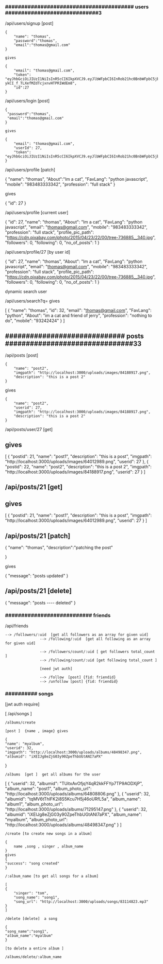
### ######################################## users #############################3
/api/users/signup   [post]

    {
        "name": "thomas",
        "password":"thomas",
        "email":"thomas@gmail.com"
    }

    gives

    {
        "email": "thomas@gmail.com",
        "token": "eyJhbGciOiJIUzI1NiIsInR5cCI6IkpXVCJ9.eyJlbWFpbCI6InRob21hc0BnbWFpbC5jb20iLCJpYXQiOjE2MjEwOTMwODcsImV4cCI6MTYyMTA5NjY4N30.7HqPg_Vr_Fw-ykCI_f_TLXefMZdTcjxnvHTPRIWdEm8",
        "id":27
    }

/api/users/login [post]

    {
     "password":"thomas",
     "email":"thomas@gmail.com"
    }

    gives

    {
        "email": "thomas@gmail.com",
        "userId": 27,
        "token": "eyJhbGciOiJIUzI1NiIsInR5cCI6IkpXVCJ9.eyJlbWFpbCI6InRob21hc0BnbWFpbC5jb20iLCJpZCI6MjcsImlhdCI6MTYyMTA5MzI0OSwiZXhwIjoxNjIxMDk2ODQ5fQ.DJooOVszMI296g9PvdSLNRVLtiiZnSzVdEOPGlbEto0"
    }
/api/users/profile  [patch]

{
     "name": "thomas",
     "About":"Im a cat",
     "FavLang": "python javascript",
    "mobile": "983483333342",
    "profession": "full stack"
}

gives

{
    "id": 27
}

/api/users/profile   [current user]

{
    "id": 27,
    "name": "thomas",
    "About": "Im a cat",
    "FavLang": "python javascript",
    "email": "thomas@gmail.com",
    "mobile": "983483333342",
    "profession": "full stack",
    "profile_pic_path": "https://cdn.pixabay.com/photo/2015/04/23/22/00/tree-736885__340.jpg",
    "followers": 0,
    "following": 0,
    "no_of_posts": 1
}

/api/users/profile/27  [by user id]

{
    "id": 27,
    "name": "thomas",
    "About": "Im a cat",
    "FavLang": "python javascript",
    "email": "thomas@gmail.com",
    "mobile": "983483333342",
    "profession": "full stack",
    "profile_pic_path": "https://cdn.pixabay.com/photo/2015/04/23/22/00/tree-736885__340.jpg",
    "followers": 0,
    "following": 0,
    "no_of_posts": 1
}

dynamic search user 

/api/users/search?q=
gives

[
    {
        "name": "thomas",
        "id": 32,
        "email": "thomas@gmail.com",
        "FavLang": "python",
        "About": "im a cat and friend of jerry",
        "profession": "nothing to do",
        "mobile": "93242424"
    }
]


## ############################# posts ###############################33

/api/posts  [post]

    {
        "name": "post2",
        "imgpath": "http://localhost:3000/uploads/images/84188917.png",
        "description": "this is a post 2"
    }

gives

    {
        "name": "post2",
        "userid": 27,
        "imgpath": "http://localhost:3000/uploads/images/84188917.png",
        "description": "this is a post 2"
    }

/api/posts/user/27 [get]

## gives

[
    {
        "postid": 21,
        "name": "post1",
        "description": "this is a post",
        "imgpath": "http://localhost:3000/uploads/images/64012989.png",
        "userid": 27
    },
    {
        "postid": 22,
        "name": "post2",
        "description": "this is a post 2",
        "imgpath": "http://localhost:3000/uploads/images/84188917.png",
        "userid": 27
    }
]

## /api/posts/21 [get]

##  gives
[
    {
        "postid": 21,
        "name": "post1",
        "description": "this is a post",
        "imgpath": "http://localhost:3000/uploads/images/64012989.png",
        "userid": 27
    }
]


## /api/posts/21  [patch]

{
     "name": "thomas",
     "description":"patching the post"

}

gives

{
    "message": "posts updated"
}

## /api/posts/21  [delete]

{
    "message": "posts ---- deleted"
}


### ########################### friends

/api/friends

    --> /followers/:uid  [get all followers as an array for given uid]
                    --> /following/:uid  [get all following as an array for given uid]
                    
                    --> /followers/count/:uid [ get followers total_count ]
                    --> /following/count/:uid [get following total_count ]

                    [need jwt auth]

                    --> /follow  [post] {fid: friendid}  
                    --> /unfollow [post] {fid: friendid}

### ########## songs
[jwt auth require]

[ /api/songs ]


    /albums/create

    [post ]  {name , image} gives 

    {
    "name": "myalbum",
    "userid": 32,
    "imgpath": "http://localhost:3000/uploads/albums/48498347.png",
    "albumid": "iXEIJg8eZjG03y90ZpeThbUGtANI7aPX"
}

    /albums  [get ]  get all albums for the user

[
    {
        "userid": 32,
        "albumid": "TUitxAvOfjqY4qR2kkFFYp7TP9AODXjP",
        "album_name": "post1",
        "album_photo_url": "http://localhost:3000/uploads/albums/64808806.png"
    },
    {
        "userid": 32,
        "albumid": "tqMV6tThlFK2i8S5Kcu7H5j46oURfL5a",
        "album_name": "album1",
        "album_photo_url": "http://localhost:3000/uploads/albums/71295147.png"
    },
    {
        "userid": 32,
        "albumid": "iXEIJg8eZjG03y90ZpeThbUGtANI7aPX",
        "album_name": "myalbum",
        "album_photo_url": "http://localhost:3000/uploads/albums/48498347.png"
    }
]

    /create [to create new songs in a album]

    {
        name ,song , singer , album_name
    }
    gives
    {
    "success": "song created"
    }

    /:album_name [to get all songs for a album]

    [
    {
        "singer": "tom",
        "song_name": "song1",
        "song_url": "http://localhost:3000/uploads/songs/83114823.mp3"
    }
    ]

    /delete [delete]  a song

    {
    "song_name":"song1",
    "album_name":"myalbum"
    }

    [to delete a entire album ]

    /albums/delete/:album_name


